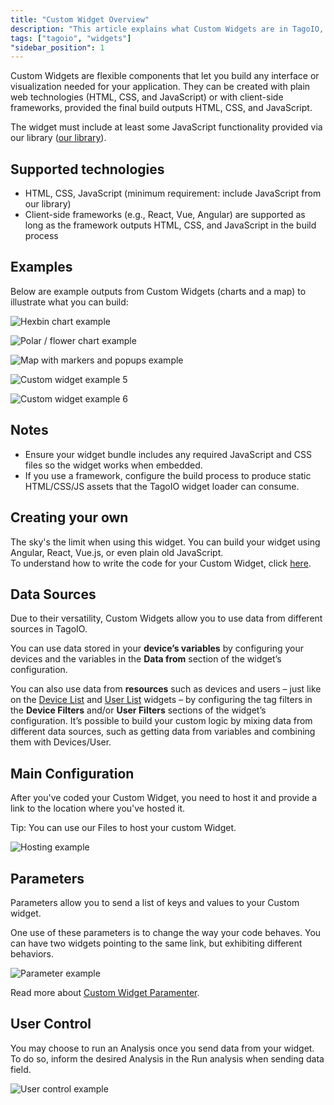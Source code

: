 ```yaml
---
title: "Custom Widget Overview"
description: "This article explains what Custom Widgets are in TagoIO, the web technologies you can use to build them, and shows example outputs. It also lists related documentation for further configuration and parameters."
tags: ["tagoio", "widgets"]
"sidebar_position": 1
---
```

Custom Widgets are flexible components that let you build any interface or visualization needed for your application. They can be created with plain web technologies (HTML, CSS, and JavaScript) or with client-side frameworks, provided the final build outputs HTML, CSS, and JavaScript.

The widget must include at least some JavaScript functionality provided via our library ([our library](https://docs.tago.io/sdk/custom-widgets)).

## Supported technologies

- HTML, CSS, JavaScript (minimum requirement: include JavaScript from our library)
- Client-side frameworks (e.g., React, Vue, Angular) are supported as long as the framework outputs HTML, CSS, and JavaScript in the build process

## Examples

Below are example outputs from Custom Widgets (charts and a map) to illustrate what you can build:

![Hexbin chart example](/docs_imagem/tagoio/custom-widget-2.gif)

![Polar / flower chart example](/docs_imagem/tagoio/custom_widget_3.gif)

![Map with markers and popups example](/docs_imagem/tagoio/custom_widget_4.gif)

![Custom widget example 5](/docs_imagem/tagoio/custom-widget-5.png)

![Custom widget example 6](/docs_imagem/tagoio/custom_widget_6.png)

## Notes

- Ensure your widget bundle includes any required JavaScript and CSS files so the widget works when embedded.
- If you use a framework, configure the build process to produce static HTML/CSS/JS assets that the TagoIO widget loader can consume.

## Creating your own

The sky's the limit when using this widget. You can build your widget using Angular, React, Vue.js, or even plain old JavaScript.  
To understand how to write the code for your Custom Widget, click [here](https://community.tago.io/t/custom-widget-iframe/842).

## Data Sources

Due to their versatility, Custom Widgets allow you to use data from different sources in TagoIO.

You can use data stored in your **device’s variables** by configuring your devices and the variables in the **Data from** section of the widget’s configuration.

You can also use data from **resources** such as devices and users – just like on the [Device List](/docs/tagoio/widgets/tables/device-list-widget) and [User List](/docs/tagoio/widgets/tables/user-list-widget) widgets – by configuring the tag filters in the **Device Filters** and/or **User Filters** sections of the widget’s configuration. It’s possible to build your custom logic by mixing data from different data sources, such as getting data from variables and combining them with Devices/User.

## Main Configuration

After you've coded your Custom Widget, you need to host it and provide a link to the location where you've hosted it.

Tip: You can use our Files to host your custom Widget.

![Hosting example](/docs_imagem/tagoio/1588017173880-8JY.png)

## Parameters

Parameters allow you to send a list of keys and values to your Custom widget.

One use of these parameters is to change the way your code behaves. You can have two widgets pointing to the same link, but exhibiting different behaviors.

![Parameter example](/docs_imagem/tagoio/custom-widget-parameters-2.png)

Read more about [Custom Widget Paramenter](/docs/tagoio/widgets/custom-widget/custom-widget-parameters).

## User Control

You may choose to run an Analysis once you send data from your widget. To do so, inform the desired Analysis in the Run analysis when sending data field.

![User control example](/docs_imagem/tagoio/1587659332760-NCM.png)